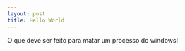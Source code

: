 ```yaml
---
layout: post
title: Hello World
---
```


O que deve ser feito para matar um processo do windows!
